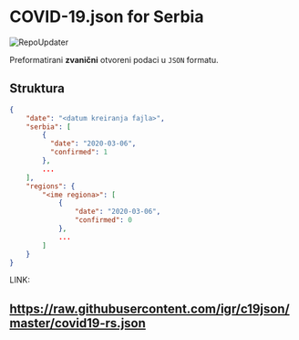 # COVID-19.json for Serbia

![RepoUpdater](https://github.com/igr/c19json/workflows/RepoUpdater/badge.svg)

Preformatirani **zvanični** otvoreni podaci u `JSON` formatu.

## Struktura

```json
{
    "date": "<datum kreiranja fajla>",
    "serbia": [
        {
          "date": "2020-03-06",
          "confirmed": 1
        },
        ...
    ],
    "regions": {
    	"<ime regiona>": [
    		{
          		"date": "2020-03-06",
          		"confirmed": 0
        	},
        	...
    	]
	}
}

```


LINK:

## https://raw.githubusercontent.com/igr/c19json/master/covid19-rs.json
